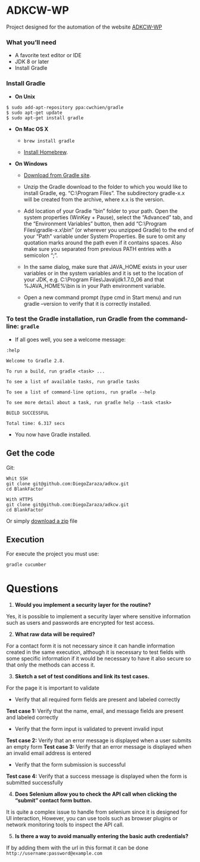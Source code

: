 # ADKCW-WP 
Project designed for the automation of the website [ADKCW-WP](https://adkcw-wp.adkalpha.com/contact/)

### What you’ll need
+ A favorite text editor or IDE
+ JDK 8 or later
+ Install Gradle

### Install Gradle
+ **On Unix**

```
$ sudo add-apt-repository ppa:cwchien/gradle
$ sudo apt-get update
$ sudo apt-get install gradle
```


+ **On Mac OS X**
    + `brew install gradle`

    + [Install Homebrew](http://brew.sh/).


+ **On Windows**

  + [Download from Gradle site](https://docs.gradle.org/current/userguide/installation.html).

  + Unzip the Gradle download to the folder to which you would like to install Gradle, eg. “C:\Program Files”. The subdirectory gradle-x.x will be created from the archive, where x.x is the version.

  + Add location of your Gradle “bin” folder to your path. Open the system properties (WinKey + Pause), select the “Advanced” tab, and the “Environment Variables” button, then add “C:\Program Files\gradle-x.x\bin” (or wherever you unzipped Gradle) to the end of your “Path” variable under System Properties. Be sure to omit any quotation marks around the path even if it contains spaces. Also make sure you separated from previous PATH entries with a semicolon “;”.

  + In the same dialog, make sure that JAVA_HOME exists in your user variables or in the system variables and it is set to the location of your JDK, e.g. C:\Program Files\Java\jdk1.7.0_06 and that %JAVA_HOME%\bin is in your Path environment variable.

  + Open a new command prompt (type cmd in Start menu) and run gradle –version to verify that it is correctly installed.
  
### To test the Gradle installation, run Gradle from the command-line: `gradle`
+ If all goes well, you see a welcome message:
```
:help

Welcome to Gradle 2.8.

To run a build, run gradle <task> ...

To see a list of available tasks, run gradle tasks

To see a list of command-line options, run gradle --help

To see more detail about a task, run gradle help --task <task>

BUILD SUCCESSFUL

Total time: 6.317 secs
```

+  You now have Gradle installed.

## Get the code

Git:

    Whit SSH
    git clone git@github.com:DiegoZaraza/adkcw.git
    cd BlankFactor
    
    With HTTPS
    git clone git@github.com:DiegoZaraza/adkcw.git
    cd BlankFactor
    
Or simply [download a zip](https://github.com/DiegoZaraza/adkcw/archive/refs/heads/main.zip) file

## Execution
For execute the project you must use:
    
    gradle cucumber
    

# Questions

1. **Would you implement a security layer for the routine?**

Yes, it is possible to implement a security layer where sensitive information such as users and passwords are encrypted for test access.

2. **What raw data will be required?**

For a contact form it is not necessary since it can handle information created in the same execution, although it is necessary to test fields with some specific information if it would be necessary to have it also secure so that only the methods can access it.

3. **Sketch a set of test conditions and link its test cases.**


For the page it is important to validate 
* Verify that all required form fields are present and labeled correctly

**Test case 1:** Verify that the name, email, and message fields are present and labeled correctly 

* Verify that the form input is validated to prevent invalid input

**Test case 2:** Verify that an error message is displayed when a user submits an empty form
**Test case 3:** Verify that an error message is displayed when an invalid email address is entered 
* Verify that the form submission is successful

**Test case 4:** Verify that a success message is displayed when the form is submitted successfully


4. **Does Selenium allow you to check the API call when clicking the “submit” contact form button.**

It is quite a complex issue to handle from selenium since it is designed for UI interaction, However, you can use tools such as browser plugins or network monitoring tools to inspect the API call.

5. **Is there a way to avoid manually entering the basic auth credentials?**

If by adding them with the url in this format it can be done ```http://username:password@example.com```